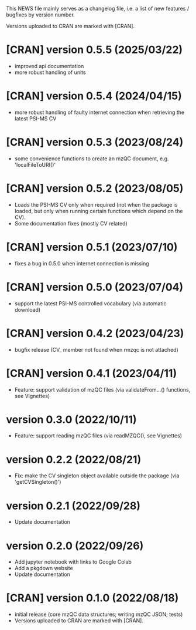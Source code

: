 This NEWS file mainly serves as a changelog file,
i.e. a list of new features / bugfixes by version number.

Versions uploaded to CRAN are marked with [CRAN].


# [CRAN] version 0.5.5 (2025/03/22)

* improved api documentation
* more robust handling of units

# [CRAN] version 0.5.4 (2024/04/15)

* more robust handling of faulty internet connection when retrieving the latest PSI-MS CV

# [CRAN] version 0.5.3 (2023/08/24)

* some convenience functions to create an mzQC document, e.g. 'localFileToURI()'

# [CRAN] version 0.5.2 (2023/08/05)

* Loads the PSI-MS CV only when required (not when the package is loaded, but only when running certain functions which depend on the CV).
* Some documentation fixes (mostly CV related)

# [CRAN] version 0.5.1 (2023/07/10)

* fixes a bug in 0.5.0 when internet connection is missing

# [CRAN] version 0.5.0 (2023/07/04)

* support the latest PSI-MS controlled vocabulary (via automatic download)

# [CRAN] version 0.4.2 (2023/04/23)

* bugfix release (CV_ member not found when rmzqc is not attached)

# [CRAN] version 0.4.1 (2023/04/11)

* Feature: support validation of mzQC files (via validateFrom...() functions, see Vignettes)

# version 0.3.0 (2022/10/11)

* Feature: support reading mzQC files (via readMZQC(), see Vignettes)

# version 0.2.2 (2022/08/21)

* Fix: make the CV singleton object available outside the package (via 'getCVSingleton()')

# version 0.2.1 (2022/09/28)

* Update documentation

# version 0.2.0 (2022/09/26)

* Add jupyter notebook with links to Google Colab
* Add a pkgdown website
* Update documentation


# [CRAN] version 0.1.0 (2022/08/18)

* initial release (core mzQC data structures; writing mzQC JSON; tests)
* Versions uploaded to CRAN are marked with [CRAN].
